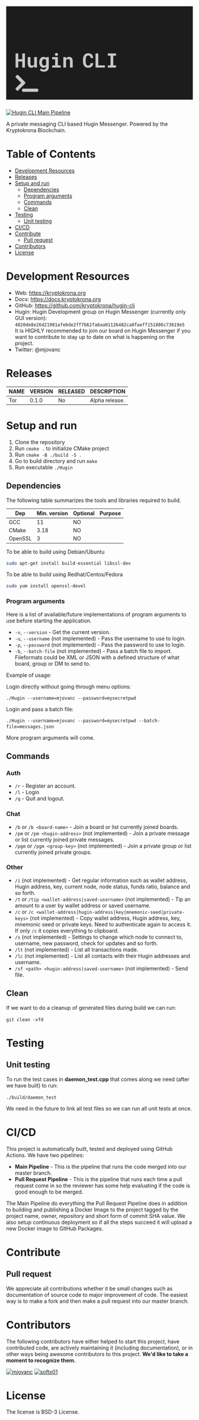 # ![Hugin CLI](resources/hugin-cli-logo-github.png)

[![Hugin CLI Main Pipeline](https://github.com/kryptokrona/hugin-cli/actions/workflows/main-ci.yml/badge.svg)](https://github.com/kryptokrona/hugin-cli/actions/workflows/main-ci.yml)

A private messaging CLI based Hugin Messenger. Powered by the Kryptokrona Blockchain.

# Table of Contents

- [Development Resources](#development-resources)
- [Releases](#releases)
- [Setup and run](#setup-and-run)
  - [Dependencies](#dependencies)
  - [Program arguments](#program-arguments)
  - [Commands](#commands)
  - [Clean](#clean)
- [Testing](#testing)
  - [Unit testing](#unit-testing)
- [CI/CD](#cicd)
- [Contribute](#contribute)
  - [Pull request](#pull-request)
- [Contributors](#contributors)
- [License](#license)

# Development Resources

- Web: https://kryptokrona.org
- Docs: https://docs.kryptokrona.org
- GitHub: https://github.com/kryptokrona/hugin-cli
- Hugin: Hugin Development group on Hugin Messenger (currently only GUI version): `4820de8e26d21981afe6de2ff7b62fa6aa01126482ca0faeff151886c73619e5` \
  It is HIGHLY recommended to join our board on Hugin Messenger if you want to contribute to stay up to date on what is happening on the project.
- Twitter: @mjovanc

# Releases

| NAME | VERSION                                                            | RELEASED | DESCRIPTION    |
|------|--------------------------------------------------------------------|----------|----------------|
| Tor  | 0.1.0 | No       | Alpha release. |

# Setup and run

1. Clone the repository
2. Run `cmake .` to initialize CMake project
3. Run `cmake -B ./build -S .`
4. Go to build directory and run `make`
5. Run executable `./Hugin`

## Dependencies

The following table summarizes the tools and libraries required to build.

| Dep     | Min. version | Optional | Purpose |
|---------|--------------|----------|---------|
| GCC     | 11           | NO       |         |
| CMake   | 3.18         | NO       |         |
| OpenSSL | 3            | NO       |         |

To be able to build using Debian/Ubuntu

```sh
sudo apt-get install build-essential libssl-dev
```

To be able to build using Redhat/Centos/Fedora

```sh
sudo yum install openssl-devel
```

### Program arguments

Here is a list of available/future implementations of program arguments to use before starting the application.

- `-v`, `--version` - Get the current version.
- `-u`, `--username` (not implemented) - Pass the username to use to login.
- `-p`, `--password` (not implemented) - Pass the password to use to login.
- `-b`, `--batch-file` (not implemented) - Pass a batch file to import. Fileformats could be XML or JSON with a defined structure of what board, group or DM to send to.

Example of usage:

Login directly without going through menu options:

```shell
./Hugin --username=mjovanc --password=mysecretpwd
```

Login and pass a batch file:

```shell
./Hugin --username=mjovanc --password=mysecretpwd --batch-file=messages.json
```

More program arguments will come.

## Commands

### Auth
- `/r` - Register an account.
- `/l` - Login
- `/q` - Quit and logout.

### Chat

- `/b` or `/b <board-name>` - Join a board or list currently joined boards.
- `/pm` or `/pm <hugin-address>` (not implemented) - Join a private message or list currently joined private messages.
- `/pgm` or `/pgm <group-key>` (not implemented) - Join a private group or list currently joined private groups.

### Other
- `/i` (not implemented) - Get regular information such as wallet address, Hugin address, key, current node, node status, funds ratio, balance and so forth.
- `/t` or `/tip <wallet-address|saved-username>` (not implemented) - Tip an amount to a user by wallet address or saved username.
- `/c` or `/c <wallet-address|hugin-address|key|mnemonic-seed|private-keys>` (not implemented) - Copy wallet address, Hugin address, key, mnemonic seed or private keys. Need to authenticate again to access it. If only `/c` it copies everything to clipboard.
- `/s` (not implemented) - Settings to change which node to connect to, username, new password, check for updates and so forth.
- `/lt` (not implemented) - List all transactions made.
- `/lc` (not implemented) - List all contacts with their Hugin addresses and username.
- `/sf <path> <hugin-address|saved-username>` (not implemented) - Send file.

## Clean

If we want to do a cleanup of generated files during build we can run:

`git clean -xfd`

# Testing

## Unit testing

To run the test cases in **daemon_test.cpp** that comes along we need (after we have built) to run:

`./build/daemon_test`

We need in the future to link all test files so we can run all unit tests at once.

# CI/CD

This project is automatically built, tested and deployed using GitHub Actions. We have two pipelines:

- **Main Pipeline** - This is the pipeline that runs the code merged into our master branch.
- **Pull Request Pipeline** - This is the pipeline that runs each time a pull request come in so the reviewer has some
  help evaluating if the code is good enough to be merged.

The Main Pipeline do everything the Pull Request Pipeline does in addition to building and publishing a Docker Image to
the project tagged by the project name, owner, repository and short form of commit SHA value. We also setup continuous
deployment so if all the steps succeed it will upload a new Docker image to GitHub Packages.

# Contribute

## Pull request

We appreciate all contributions whether it be small changes such as documentation of source code to major improvement of
code. The easiest way is to make a fork and then make a pull request into our master branch.

# Contributors

The following contributors have either helped to start this project, have contributed
code, are actively maintaining it (including documentation), or in other ways
being awesome contributors to this project. **We'd like to take a moment to recognize them.**

[<img src="https://github.com/mjovanc.png?size=72" alt="mjovanc" width="72">](https://github.com/mjovanc)
[<img src="https://github.com/softx01.png?size=72" alt="softx01" width="72">](https://github.com/softx01)

# License

The license is BSD-3 License.
